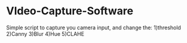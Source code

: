 # VIdeo-Capture-Software

Simple script to capture you camera input, and change the:
1)threshold
2)Canny
3)Blur
4)Hue
5)CLAHE
